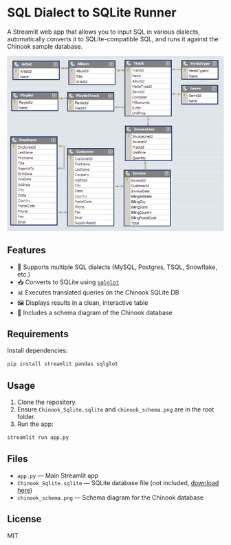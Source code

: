 # SQL Dialect to SQLite Runner

A Streamlit web app that allows you to input SQL in various dialects, automatically converts it to SQLite-compatible SQL, and runs it against the Chinook sample database.

![Chinook Schema](chinook_schema.png)

## Features

- 🔄 Supports multiple SQL dialects (MySQL, Postgres, TSQL, Snowflake, etc.)
- 📥 Converts to SQLite using [`sqlglot`](https://github.com/tobymao/sqlglot)
- 📊 Executes translated queries on the Chinook SQLite DB
- 🖼 Displays results in a clean, interactive table
- 🧭 Includes a schema diagram of the Chinook database

## Requirements

Install dependencies:

```bash
pip install streamlit pandas sqlglot
```

## Usage

1. Clone the repository.
2. Ensure `Chinook_Sqlite.sqlite` and `chinook_schema.png` are in the root folder.
3. Run the app:

```bash
streamlit run app.py
```

## Files

- `app.py` — Main Streamlit app
- `Chinook_Sqlite.sqlite` — SQLite database file (not included, [download here](https://github.com/lerocha/chinook-database))
- `chinook_schema.png` — Schema diagram for the Chinook database

## License

MIT

